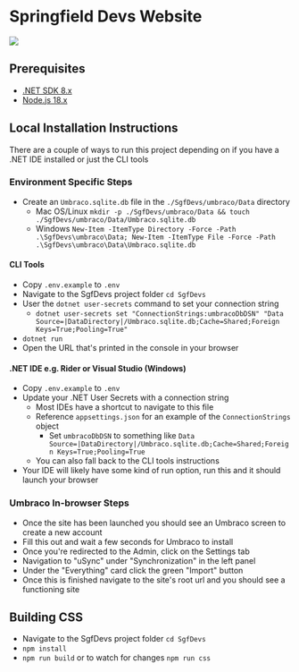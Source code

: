 # Springfield Devs Website

![](https://pbs.twimg.com/profile_banners/2869149607/1567717351/1500x500)

## Prerequisites
- [.NET SDK 8.x](https://dotnet.microsoft.com/en-us/download/dotnet/8.0)
- [Node.js 18.x](https://nodejs.org/en/download/)

## Local Installation Instructions

There are a couple of ways to run this project depending on if you have a .NET IDE installed or just the CLI tools

### Environment Specific Steps

- Create an `Umbraco.sqlite.db` file in the `./SgfDevs/umbraco/Data` directory 
  - Mac OS/Linux `mkdir -p ./SgfDevs/umbraco/Data && touch ./SgfDevs/umbraco/Data/Umbraco.sqlite.db`
  - Windows `New-Item -ItemType Directory -Force -Path .\SgfDevs\umbraco\Data; New-Item -ItemType File -Force -Path .\SgfDevs\umbraco\Data\Umbraco.sqlite.db`

#### CLI Tools
- Copy `.env.example` to `.env`
- Navigate to the SgfDevs project folder `cd SgfDevs`
- User the `dotnet user-secrets` command to set your connection string
  - `dotnet user-secrets set "ConnectionStrings:umbracoDbDSN" "Data Source=|DataDirectory|/Umbraco.sqlite.db;Cache=Shared;Foreign Keys=True;Pooling=True"`
- `dotnet run`
- Open the URL that's printed in the console in your browser

#### .NET IDE e.g. Rider or Visual Studio (Windows)
- Copy `.env.example` to `.env`
- Update your .NET User Secrets with a connection string
  - Most IDEs have a shortcut to navigate to this file
  - Reference `appsettings.json` for an example of the `ConnectionStrings` object
    - Set `umbracoDbDSN` to something like `Data Source=|DataDirectory|/Umbraco.sqlite.db;Cache=Shared;Foreign Keys=True;Pooling=True`
  - You can also fall back to the CLI tools instructions
- Your IDE will likely have some kind of run option, run this and it should launch your browser

### Umbraco In-browser Steps
- Once the site has been launched you should see an Umbraco screen to create a new account
- Fill this out and wait a few seconds for Umbraco to install
- Once you're redirected to the Admin, click on the Settings tab
- Navigation to "uSync" under "Synchronization" in the left panel
- Under the "Everything" card click the green "Import" button
- Once this is finished navigate to the site's root url and you should see a functioning site

## Building CSS
- Navigate to the SgfDevs project folder `cd SgfDevs`
- `npm install`
- `npm run build` or to watch for changes `npm run css`
